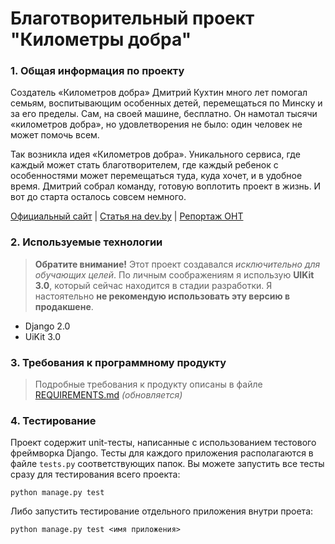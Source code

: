 # Благотворительный проект "Километры добра"

### 1. Общая информация по проекту
Создатель «Километров добра» Дмитрий Кухтин много лет помогал семьям, воспитывающим особенных детей, перемещаться по Минску и за его пределы. Сам, на своей машине, бесплатно. Он намотал тысячи «километров добра», но удовлетворения не было: один человек не может помочь всем. 

Так возникла идея «Километров добра». Уникального сервиса, где каждый может стать благотворителем, где каждый ребенок с особенностями может перемещаться туда, куда хочет, и в удобное время. Дмитрий собрал команду, готовую воплотить проект в жизнь. И вот до старта осталось совсем немного.

[Официальный сайт](http://kilometry.by/) | [Статья на dev.by](https://dev.by/lenta/devby/taxi-service-for-disabled-kiids) | [Репортаж ОНТ](https://youtu.be/b2t25Ym-ieQ)

### 2. Используемые технологии
> **Обратите внимание!** Этот проект создавался *исключительно для обучающих целей*. По личным соображениям я использую **UIKit 3.0**, который сейчас находится в стадии разработки. Я настоятельно **не рекомендую использовать эту версию в продакшене**.
+ Django 2.0
+ UiKit 3.0

### 3. Требования к программному продукту
> Подробные требования к продукту описаны в файле [REQUIREMENTS.md](REQUIREMENTS.md) *(обновляется)*

### 4. Тестирование
Проект содержит unit-тесты, написанные с использованием тестового фреймворка Django. Тесты для каждого приложения располагаются в файле `tests.py` соответствующих папок. Вы можете запустить все тесты сразу для тестирования всего проекта: 
```
python manage.py test
```
Либо запустить тестирование отдельного приложения внутри проета:
```
python manage.py test <имя приложения>
```
